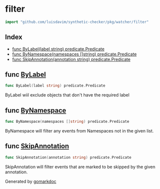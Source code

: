 <!-- Code generated by gomarkdoc. DO NOT EDIT -->

# filter

```go
import "github.com/luisdavim/synthetic-checker/pkg/watcher/filter"
```

## Index

- [func ByLabel(label string) predicate.Predicate](<#func-bylabel>)
- [func ByNamespace(namespaces []string) predicate.Predicate](<#func-bynamespace>)
- [func SkipAnnotation(annotation string) predicate.Predicate](<#func-skipannotation>)


## func [ByLabel](<https://github.com/luisdavim/synthetic-checker/blob/main/pkg/watcher/filter/filter.go#L42>)

```go
func ByLabel(label string) predicate.Predicate
```

ByLabel wiil exclude objects that don't have the required label

## func [ByNamespace](<https://github.com/luisdavim/synthetic-checker/blob/main/pkg/watcher/filter/filter.go#L71>)

```go
func ByNamespace(namespaces []string) predicate.Predicate
```

ByNamespace will filter any events from Namespaces not in the given list.

## func [SkipAnnotation](<https://github.com/luisdavim/synthetic-checker/blob/main/pkg/watcher/filter/filter.go#L13>)

```go
func SkipAnnotation(annotation string) predicate.Predicate
```

SkipAnnotation will filter events that are marked to be skipped by the given annotation.



Generated by [gomarkdoc](<https://github.com/princjef/gomarkdoc>)
